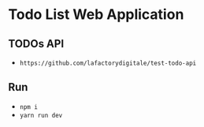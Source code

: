 # Todo List Web Application

## TODOs API

- `https://github.com/lafactorydigitale/test-todo-api`

## Run

- ``npm i``
- ``yarn run dev``
